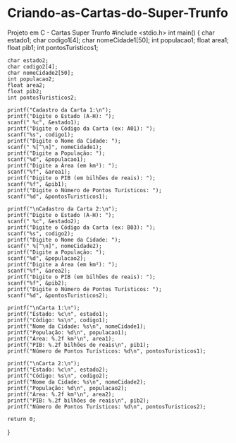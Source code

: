# Criando-as-Cartas-do-Super-Trunfo
Projeto em C - Cartas Super Trunfo
#include <stdio.h>
int main() {
    char estado1;
    char codigo1[4];
    char nomeCidade1[50];
    int populacao1;
    float area1;
    float pib1;
    int pontosTuristicos1;

    char estado2;
    char codigo2[4];
    char nomeCidade2[50];
    int populacao2;
    float area2;
    float pib2;
    int pontosTuristicos2;

    printf("Cadastro da Carta 1:\n");
    printf("Digite o Estado (A-H): ");
    scanf(" %c", &estado1);
    printf("Digite o Código da Carta (ex: A01): ");
    scanf("%s", codigo1);
    printf("Digite o Nome da Cidade: ");
    scanf(" %[^\n]", nomeCidade1);
    printf("Digite a População: ");
    scanf("%d", &populacao1);
    printf("Digite a Área (em km²): ");
    scanf("%f", &area1);
    printf("Digite o PIB (em bilhões de reais): ");
    scanf("%f", &pib1);
    printf("Digite o Número de Pontos Turísticos: ");
    scanf("%d", &pontosTuristicos1);

    printf("\nCadastro da Carta 2:\n");
    printf("Digite o Estado (A-H): ");
    scanf(" %c", &estado2);
    printf("Digite o Código da Carta (ex: B03): ");
    scanf("%s", codigo2);
    printf("Digite o Nome da Cidade: ");
    scanf(" %[^\n]", nomeCidade2);
    printf("Digite a População: ");
    scanf("%d", &populacao2);
    printf("Digite a Área (em km²): ");
    scanf("%f", &area2);
    printf("Digite o PIB (em bilhões de reais): ");
    scanf("%f", &pib2);
    printf("Digite o Número de Pontos Turísticos: ");
    scanf("%d", &pontosTuristicos2);

    printf("\nCarta 1:\n");
    printf("Estado: %c\n", estado1);
    printf("Código: %s\n", codigo1);
    printf("Nome da Cidade: %s\n", nomeCidade1);
    printf("População: %d\n", populacao1);
    printf("Área: %.2f km²\n", area1);
    printf("PIB: %.2f bilhões de reais\n", pib1);
    printf("Número de Pontos Turísticos: %d\n", pontosTuristicos1);

    printf("\nCarta 2:\n");
    printf("Estado: %c\n", estado2);
    printf("Código: %s\n", codigo2);
    printf("Nome da Cidade: %s\n", nomeCidade2);
    printf("População: %d\n", populacao2);
    printf("Área: %.2f km²\n", area2);
    printf("PIB: %.2f bilhões de reais\n", pib2);
    printf("Número de Pontos Turísticos: %d\n", pontosTuristicos2);

    return 0;
}
